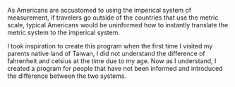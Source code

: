 As Americans are accustomed to using the imperical system of measurement, if travelers go outside of the countries that use the metric scale, typical Americans would be uninformed how to instantly translate the metric system to the imperical system. 

I took inspiration to create this program when the first time I visited my parents native land of Taiwan, I did not understand the difference of fahrenheit and celsius at the time due to my age. Now as I understand, I created a program for people that have not been informed and introduced the difference between the two systems.
